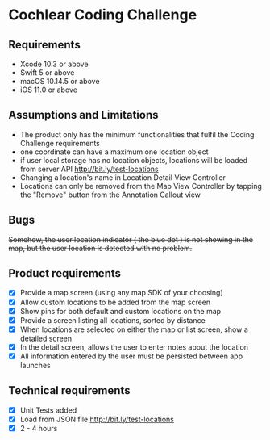 #  Cochlear Coding Challenge

## Requirements
- Xcode 10.3 or above
- Swift 5 or above
- macOS 10.14.5 or above
- iOS 11.0 or above

## Assumptions and Limitations
- The product only has the minimum functionalities that fulfil the Coding Challenge requirements
- one coordinate can have a maximum one location object
- if user local storage has no location objects, locations will be loaded from server API http://bit.ly/test-locations
- Changing a location's name in Location Detail View Controller
- Locations can only be removed from the Map View Controller by tapping the "Remove" button from the Annotation Callout view

## Bugs
~~Somehow, the user location indicator ( the blue dot ) is not showing in the map, but the user location is detected with no problem.~~ 

## Product requirements 

- [x] Provide a map screen (using any map SDK of your choosing) 
- [x] Allow custom locations to be added from the map screen
- [x] Show pins for both default and custom locations on the map
- [x] Provide a screen listing all locations, sorted by distance
- [x] When locations are selected on either the map or list screen, show a detailed screen
- [x] In the detail screen, allows the user to enter notes about the location
- [x] All information entered by the user must be persisted between app launches

## Technical requirements
- [x] Unit Tests added
- [x] Load from JSON file http://bit.ly/test-locations
- [x] 2 - 4 hours
